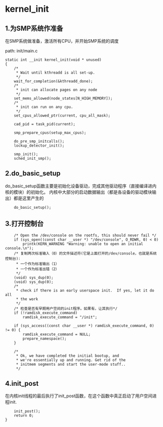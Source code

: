 kernel_init
========================================

1.为SMP系统作准备
----------------------------------------

在SMP系统做准备，激活所有CPU，并开始SMP系统的调度

path: init/main.c
```
static int __init kernel_init(void * unused)
{
    /*
     * Wait until kthreadd is all set-up.
     */
    wait_for_completion(&kthreadd_done);
    /*
     * init can allocate pages on any node
     */
    set_mems_allowed(node_states[N_HIGH_MEMORY]);
    /*
     * init can run on any cpu.
     */
    set_cpus_allowed_ptr(current, cpu_all_mask);

    cad_pid = task_pid(current);

    smp_prepare_cpus(setup_max_cpus);

    do_pre_smp_initcalls();
    lockup_detector_init();

    smp_init();
    sched_init_smp();
```

2.do_basic_setup
----------------------------------------

do_basic_setup函数主要是初始化设备驱动，完成其他驱动程序（直接编译进内核的模块）的初始化。
内核中大部分的启动数据输出（都是各设备的驱动模块输出）都是这里产生的

```
    do_basic_setup();
```

3.打开控制台
----------------------------------------

```
    /* Open the /dev/console on the rootfs, this should never fail */
    if (sys_open((const char __user *) "/dev/console", O_RDWR, 0) < 0)
        printk(KERN_WARNING "Warning: unable to open an initial console.\n");
    /* 复制两次标准输入（0）的文件描述符(它是上面打开的/dev/console，也就是系统控制台):
     * 一个作为标准输出（1）
     * 一个作为标准出错（2）
     */
    (void) sys_dup(0);
    (void) sys_dup(0);
    /*
     * check if there is an early userspace init.  If yes, let it do all
     * the work
     */
    /* 检查是否有早期用户空间的init程序。如果有，让其执行*/
    if (!ramdisk_execute_command)
        ramdisk_execute_command = "/init";

    if (sys_access((const char __user *) ramdisk_execute_command, 0) != 0) {
        ramdisk_execute_command = NULL;
        prepare_namespace();
    }

    /*
     * Ok, we have completed the initial bootup, and
     * we're essentially up and running. Get rid of the
     * initmem segments and start the user-mode stuff..
     */
```

4.init_post
----------------------------------------

在内核init线程的最后执行了init_post函数，在这个函数中真正启动了用户空间进程init.

```
    init_post();
    return 0;
}
```
